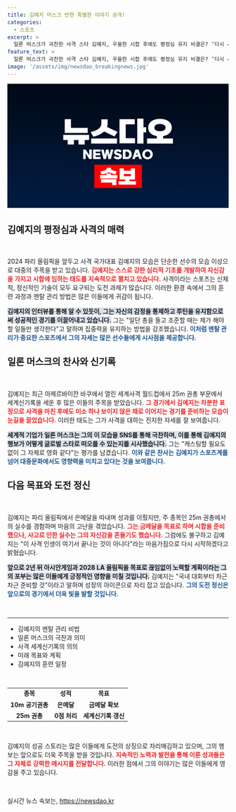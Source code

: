 ```yaml
---
title: 김예지 머스크 반한 특별한 이야기 공개!
categories:
  - 스포츠
excerpt: >
  일론 머스크가 극찬한 사격 스타 김예지, 우울한 시합 후에도 평정심 유지 비결은? ‘다시 시작’이라는 마음가짐으로 도전을 다짐한 그녀의 이야기를 들어보세요!
feature_text: >
  일론 머스크가 극찬한 사격 스타 김예지, 우울한 시합 후에도 평정심 유지 비결은? ‘다시 시작’이라는 마음가짐으로 도전을 다짐한 그녀의 이야기를 들어보세요!
image: '/assets/img/newsdao_breakingnews.jpg'
---
```


<p><img src="/assets/img/newsdao_breakingnews.jpg" alt="koreaapp 속보" /></p>

<h2 data-ke-size="size26">김예지의 평정심과 사격의 매력</h2>

<p data-ke-size="size16">&nbsp;</p>

<p data-ke-size="size16">2024 파리 올림픽을 앞두고 사격 국가대표 김예지의 모습은 단순한 선수의 모습 이상으로 대중의 주목을 받고 있습니다. <b><span style="color: #ee2323;">김예지는 스스로 강한 심리적 기초를 개발하여 자신감을 가지고 시합에 임하는 태도를 지속적으로 펼치고 있습니다.</span></b> 사격이라는 스포츠는 신체적, 정신적인 기술이 모두 요구되는 도전 과제가 많습니다. 이러한 환경 속에서 그의 훈련 과정과 멘탈 관리 방법은 많은 이들에게 귀감이 됩니다.</p>

<p data-ke-size="size16"><b><span style="background-color: #21538527;">김예지의 인터뷰를 통해 알 수 있듯이, 그는 자신의 감정을 통제하고 루틴을 유지함으로써 성공적인 경기를 이끌어내고 있습니다.</span></b> 그는 "일단 총을 들고 조준할 때는 제가 해야 할 일들만 생각한다"고 말하며 집중력을 유지하는 방법을 강조했습니다. <b><span style="color: #1a5490;">이처럼 멘탈 관리가 중요한 스포츠에서 그의 자세는 많은 선수들에게 시사점을 제공합니다.</span></b></p>

<h2 data-ke-size="size26">일론 머스크의 찬사와 신기록</h2>

<p data-ke-size="size16">&nbsp;</p>

<p data-ke-size="size16">김예지는 최근 아제르바이잔 바쿠에서 열린 세계사격 월드컵에서 25m 권총 부문에서 세계신기록을 세운 후 많은 이들의 주목을 받았습니다. <b><span style="color: #ee2323;">그 경기에서 김예지는 차분한 표정으로 사격을 마친 후에도 미소 하나 보이지 않은 채로 이어지는 경기를 준비하는 모습이 눈길을 끌었습니다.</span></b> 이러한 태도는 그가 사격을 대하는 진지한 자세를 잘 보여줍니다.</p>

<p data-ke-size="size16"><b><span style="background-color: #21538527;">세계적 기업가 일론 머스크는 그의 이 모습을 SNS를 통해 극찬하며, 이를 통해 김예지의 행보가 어떻게 글로벌 스타로 떠오를 수 있는지를 시사했습니다.</span></b> 그는 "캐스팅할 필요도 없이 그 자체로 영화 같다"는 평가를 남겼습니다. <b><span style="color: #1a5490;">이와 같은 찬사는 김예지가 스포츠계를 넘어 대중문화에서도 영향력을 미치고 있다는 것을 보여줍니다.</span></b></p>

<h2 data-ke-size="size26">다음 목표와 도전 정신</h2>

<p data-ke-size="size16">&nbsp;</p>

<p data-ke-size="size16">김예지는 파리 올림픽에서 은메달을 따내며 성과를 이뤘지만, 주 종목인 25m 권총에서의 실수를 경험하며 마음의 고난을 겪었습니다. <b><span style="color: #ee2323;">그는 금메달을 목표로 하며 시합을 준비했으나, 사고로 인한 실수는 그의 자신감을 흔들기도 했습니다.</span></b> 그럼에도 불구하고 김예지는 "이 사격 인생이 여기서 끝나는 것이 아니다"라는 마음가짐으로 다시 시작하겠다고 밝혔습니다.</p>

<p data-ke-size="size16"><b><span style="background-color: #21538527;">앞으로 2년 뒤 아시안게임과 2028 LA 올림픽을 목표로 끊임없이 노력할 계획이라는 그의 포부는 많은 이들에게 긍정적인 영향을 미칠 것입니다.</span></b> 김예지는 "국내 대회부터 차근차근 준비할 것"이라고 말하며 성장의 아이콘으로 자리 잡고 있습니다. <b><span style="color: #1a5490;">그의 도전 정신은 앞으로의 경기에서 더욱 빛을 발할 것입니다.</span></b></p>

<p data-ke-size="size16">&nbsp;</p>

<hr />

<ul>
  <li>김예지의 멘탈 관리 비법</li>
  <li>일론 머스크의 극찬과 의미</li>
  <li>사격 세계신기록의 의의</li>
  <li>미래 목표와 계획</li>
  <li>김예지의 훈련 일정</li>
</ul>

<p data-ke-size="size16">&nbsp;</p>

<table style="width: 100%;">
  <tr>
    <td style="text-align: center; height: 17px;"><b>종목</b></td>
    <td style="text-align: center; height: 17px;"><b>성적</b></td>
    <td style="text-align: center; height: 17px;"><b>목표</b></td>
  </tr>
  <tr>
    <td style="text-align: center; height: 17px;"><b>10m 공기권총</b></td>
    <td style="text-align: center; height: 17px;"><b>은메달</b></td>
    <td style="text-align: center; height: 17px;"><b>금메달 확보</b></td>
  </tr>
  <tr>
    <td style="text-align: center; height: 17px;"><b>25m 권총</b></td>
    <td style="text-align: center; height: 17px;"><b>0점 처리</b></td>
    <td style="text-align: center; height: 17px;"><b>세계신기록 갱신</b></td>
  </tr>
</table>

<p data-ke-size="size16">&nbsp;</p> 

<p data-ke-size="size16">김예지의 성공 스토리는 많은 이들에게 도전의 상징으로 자리매김하고 있으며, 그의 행보는 앞으로도 더욱 주목을 받을 것입니다. <b><span style="color: #ee2323;">지속적인 노력과 발전을 통해 이룬 성과들은 그 자체로 강력한 메시지를 전달합니다.</span></b> 이러한 점에서 그의 이야기는 많은 이들에게 영감을 주고 있습니다.</p> 

<p data-ke-size="size16">&nbsp;</p>
실시간 뉴스 속보는, <a href="https://newsdao.kr" rel="dofollow">https://newsdao.kr</a>


